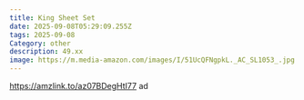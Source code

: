 ```yaml
---
title: King Sheet Set
date: 2025-09-08T05:29:09.255Z
tags: 2025-09-08
Category: other
description: 49.xx
image: https://m.media-amazon.com/images/I/51UcQFNgpkL._AC_SL1053_.jpg
---
```

https://amzlink.to/az07BDegHtI77 ad